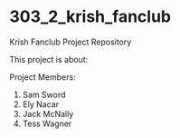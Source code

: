 # 303_2_krish_fanclub
Krish Fanclub Project Repository

This project is about:

Project Members:
1. Sam Sword
2. Ely Nacar
3. Jack McNally
4. Tess Wagner
